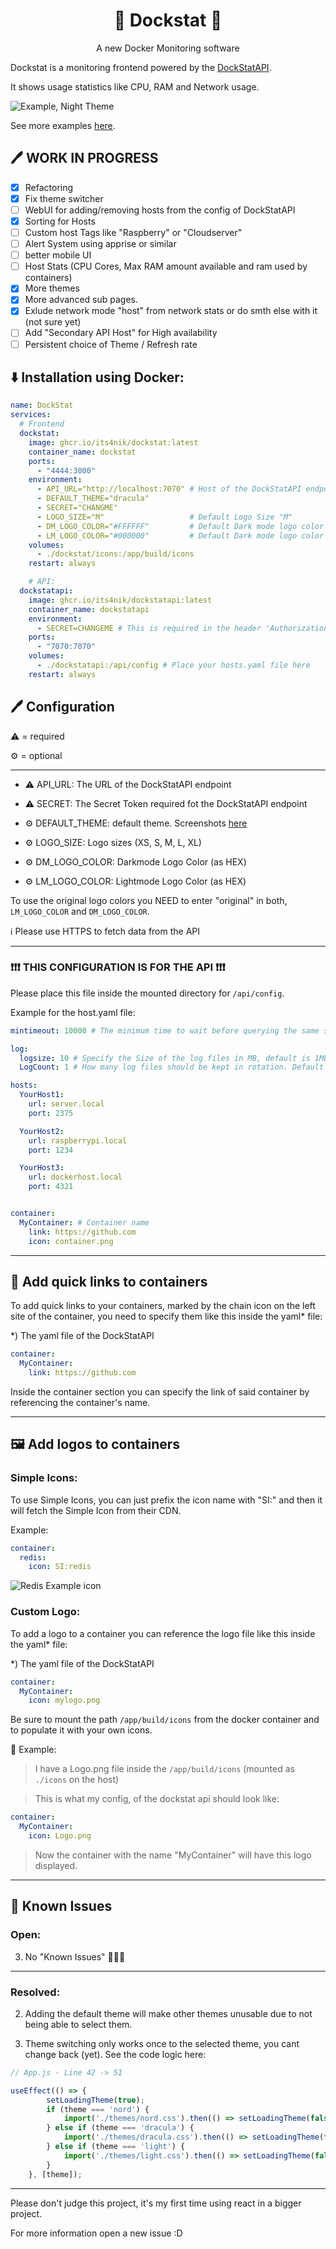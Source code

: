 <h1 align="center">🐳 Dockstat 🐳</h1>
<p align="center">
  A new Docker Monitoring software
</p>

Dockstat is a monitoring frontend powered by the [DockStatAPI](https://github.com/Its4Nik/dockstatapi).

It shows usage statistics like CPU, RAM and Network usage.

![Example, Night Theme](/docs/screenshots/night.png)

See more examples [here](/docs/MultipleThemes.md).

## 🖊️ WORK IN PROGRESS

- [X] Refactoring
- [X] Fix theme switcher
- [ ] WebUI for adding/removing hosts from the config of DockStatAPI
- [X] Sorting for Hosts
- [ ] Custom host Tags like "Raspberry" or "Cloudserver"
- [ ] Alert System using apprise or similar
- [ ] better mobile UI
- [ ] Host Stats (CPU Cores, Max RAM amount available and ram used by containers)
- [X] More themes
- [X] More advanced sub pages.
- [X] Exlude network mode "host" from network stats or do smth else with it (not sure yet)
- [ ] Add "Secondary API Host" for High availability
- [ ] Persistent choice of Theme / Refresh rate

## ⬇️ Installation using Docker:

```yaml
name: DockStat
services:
  # Frontend
  dockstat:
    image: ghcr.io/its4nik/dockstat:latest
    container_name: dockstat
    ports:
      - "4444:3000"
    environment:
      - API_URL="http://localhost:7070" # Host of the DockStatAPI endpoint
      - DEFAULT_THEME="dracula"
      - SECRET="CHANGME"
      - LOGO_SIZE="M"                   # Default Logo Size "M"
      - DM_LOGO_COLOR="#FFFFFF"         # Default Dark mode logo color "#FFFFFF" (white) 
      - LM_LOGO_COLOR="#000000"         # Default Dark mode logo color "#000000" (black)
    volumes:
      - ./dockstat/icons:/app/build/icons
    restart: always

    # API:
  dockstatapi:
    image: ghcr.io/its4nik/dockstatapi:latest
    container_name: dockstatapi
    environment:
      - SECRET=CHANGEME # This is required in the header 'Authorization': 'CHANGEME'
    ports:
      - "7070:7070"
    volumes:
      - ./dockstatapi:/api/config # Place your hosts.yaml file here
    restart: always
```

## 🖊️ Configuration

⚠️ = required

⚙️ = optional

---

- ⚠️ API_URL: The URL of the DockStatAPI endpoint

- ⚠️ SECRET: The Secret Token required fot the DockStatAPI endpoint

- ⚙️ DEFAULT_THEME: default theme. Screenshots [here](/docs/MultipleThemes.md)

- ⚙️ LOGO_SIZE: Logo sizes (XS, S, M, L, XL)

- ⚙️ DM_LOGO_COLOR: Darkmode Logo Color (as HEX)

- ⚙️ LM_LOGO_COLOR: Lightmode Logo Color (as HEX)

To use the original logo colors you NEED to enter "original" in both, `LM_LOGO_COLOR` and `DM_LOGO_COLOR`.

ℹ️ Please use HTTPS to fetch data from the API

---

### ❗❗❗ THIS CONFIGURATION IS FOR THE API ❗❗❗

Please place this file inside the mounted directory for `/api/config`.

Example for the host.yaml file:
```yaml
mintimeout: 10000 # The minimum time to wait before querying the same server again, defaults to 5000 Ms

log:
  logsize: 10 # Specify the Size of the log files in MB, default is 1MB
  LogCount: 1 # How many log files should be kept in rotation. Default is 5

hosts:
  YourHost1:
    url: server.local
    port: 2375

  YourHost2:
    url: raspberrypi.local
    port: 1234

  YourHost3:
    url: dockerhost.local
    port: 4321


container:
  MyContainer: # Container name
    link: https://github.com
    icon: container.png
```

---

## 🔗 Add quick links to containers

To add quick links to your containers, marked by the chain icon on the left site of the container, you need to specify them like this inside the yaml* file:

*) The yaml file of the DockStatAPI

```yaml
container:
  MyContainer:
    link: https://github.com
```

Inside the container section you can specify the link of said container by referencing the container's name.

---

## 🖼️ Add logos to containers

### Simple Icons:

To use Simple Icons, you can just prefix the icon name with "SI:" and then it will fetch the Simple Icon from their CDN.

Example:

```yaml
container:
  redis:
    icon: SI:redis
```

![Redis Example icon](/docs/screenshots/redis.png)

### Custom Logo:

To add a logo to a container you can reference the logo file like this inside the yaml* file:

*) The yaml file of the DockStatAPI

```yaml
container:
  MyContainer:
    icon: mylogo.png
```

Be sure to mount the path `/app/build/icons` from the docker container and to populate it with your own icons.

📰 Example:

> I have a Logo.png file inside the `/app/build/icons` (mounted as `./icons` on the host)

> This is what my config, of the dockstat api should look like:

```yaml
container:
  MyContainer:
    icon: Logo.png
```

> Now the container with the name "MyContainer" will have this logo displayed.

---

## 🚫 Known Issues
### Open:

3. No "Known Issues" 🎉🎉🎉

---
### Resolved:

2. Adding the default theme will make other themes unusable due to not being able to select them.

1. Theme switching only works once to the selected theme, you cant change back (yet). See the code logic here:

```javascript
// App.js - Line 42 -> 51

useEffect(() => {
        setLoadingTheme(true);
        if (theme === 'nord') {
            import('./themes/nord.css').then(() => setLoadingTheme(false));
        } else if (theme === 'dracula') {
            import('./themes/dracula.css').then(() => setLoadingTheme(false));
        } else if (theme === 'light') {
            import('./themes/light.css').then(() => setLoadingTheme(false));
        }
    }, [theme]);
```

---

Please don't judge this project, it's my first time using react in a bigger project.

For more information open a new issue :D
